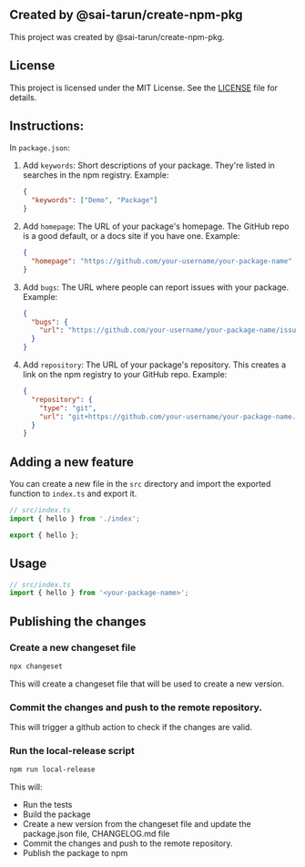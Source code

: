 ## Created by @sai-tarun/create-npm-pkg

This project was created by @sai-tarun/create-npm-pkg.

## License

This project is licensed under the MIT License. See the [LICENSE](LICENSE) file for details.

## Instructions:

In `package.json`:

1. Add `keywords`: Short descriptions of your package. They're listed in searches in the npm registry.
   Example:

   ```json
   {
     "keywords": ["Demo", "Package"]
   }
   ```

2. Add `homepage`: The URL of your package's homepage. The GitHub repo is a good default, or a docs site if you have one.
   Example:

   ```json
   {
     "homepage": "https://github.com/your-username/your-package-name"
   }
   ```

3. Add `bugs`: The URL where people can report issues with your package.
   Example:

   ```json
   {
     "bugs": {
       "url": "https://github.com/your-username/your-package-name/issues"
     }
   }
   ```

4. Add `repository`: The URL of your package's repository. This creates a link on the npm registry to your GitHub repo.
   Example:
   ```json
   {
     "repository": {
       "type": "git",
       "url": "git+https://github.com/your-username/your-package-name.git"
     }
   }
   ```

## Adding a new feature

You can create a new file in the `src` directory and import the exported function to `index.ts` and export it.

```ts
// src/index.ts
import { hello } from './index';

export { hello };
```

## Usage

```ts
// src/index.ts
import { hello } from '<your-package-name>';
```

## Publishing the changes

### Create a new changeset file

```bash
npx changeset
```

This will create a changeset file that will be used to create a new version.

### Commit the changes and push to the remote repository.

This will trigger a github action to check if the changes are valid.

### Run the local-release script

```bash
npm run local-release
```

This will:

- Run the tests
- Build the package
- Create a new version from the changeset file and update the package.json file, CHANGELOG.md file
- Commit the changes and push to the remote repository.
- Publish the package to npm
